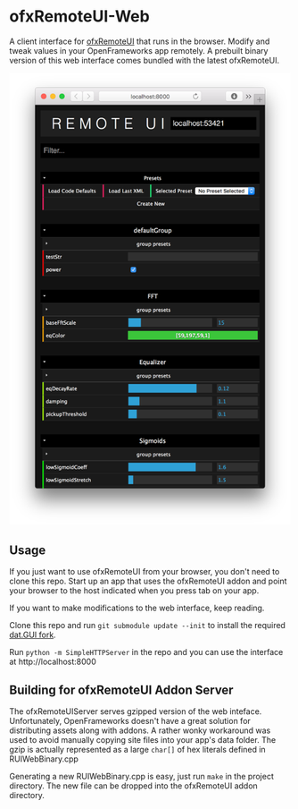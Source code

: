 # ofxRemoteUI-Web

A client interface for [ofxRemoteUI](https://github.com/armadillu/ofxRemoteUI) that runs in the browser. Modify and tweak values in your OpenFrameworks app remotely. A prebuilt binary version of this web interface comes bundled with the latest ofxRemoteUI.

![alt text](screenshots/screen-med.png)


## Usage

If you just want to use ofxRemoteUI from your browser, you don't need to clone this repo. Start up an app that uses the ofxRemoteUI addon and point your browser to the host indicated when you press tab on your app. 

If you want to make modifications to the web interface, keep reading.

Clone this repo and run `git submodule update --init` to install the required [dat.GUI fork](https://github.com/jackosx/dat.GUI).

Run `python -m SimpleHTTPServer` in the repo and you can use the interface at http://localhost:8000


## Building for ofxRemoteUI Addon Server

The ofxRemoteUIServer serves gzipped version of the web inteface. Unfortunately, OpenFrameworks doesn't have a great solution for distributing assets along with addons. A rather wonky workaround was used to avoid manually copying site files into your app's data folder. The gzip is actually represented as a large `char[]` of hex literals defined in RUIWebBinary.cpp

Generating a new RUIWebBinary.cpp is easy, just run `make` in the project directory. The new file can be dropped into the ofxRemoteUI addon directory.
